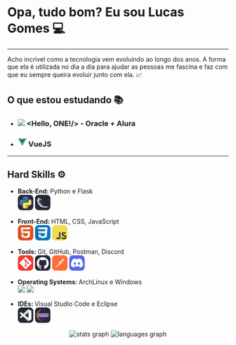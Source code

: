 # Opa, tudo bom? Eu sou Lucas Gomes 💻
***
Acho incrivel como a tecnologia vem evoluindo ao longo dos anos. A forma que ela é utilizada no dia a dia para ajudar as pessoas me fascina e faz com que eu sempre queira evoluir junto com ela. 📈

## O que estou estudando 📚
- ### <div> <img height="20px" src="https://www.svgrepo.com/show/355152/oracle.svg"> <Hello, ONE!/> - Oracle + Alura </div>
  
- ### <div> <img height="20px" src="https://github.com/devicons/devicon/blob/master/icons%2Fvuejs%2Fvuejs-original.svg"> VueJS </div>
***

## Hard Skills ⚙
- <strong> Back-End: </strong> Python e Flask <div>
  <img height="35px" src="https://github.com/tandpfun/skill-icons/blob/main/icons%2FPython-Dark.svg">
  <img height="35px" src="https://github.com/tandpfun/skill-icons/blob/main/icons%2FFlask-Dark.svg">
</div>

- <strong> Front-End: </strong> HTML, CSS, JavaScript <div>
  <img height="35px" src="https://github.com/tandpfun/skill-icons/blob/main/icons%2FHTML.svg">
  <img height="35px" src="https://github.com/tandpfun/skill-icons/blob/main/icons%2FCSS.svg">
  <img height="35px" src="https://github.com/tandpfun/skill-icons/blob/main/icons%2FJavaScript.svg">
</div>


- <strong> Tools: </strong> Git, GitHub, Postman, Discord <div>
  <img height="35px" src="https://github.com/tandpfun/skill-icons/blob/main/icons%2FGit.svg">
  <img height="35px" src="https://github.com/tandpfun/skill-icons/blob/main/icons%2FGithub-Dark.svg">
  <img height="35px" src="https://github.com/tandpfun/skill-icons/blob/main/icons%2FPostman.svg">
  <img height="35px" src="https://github.com/tandpfun/skill-icons/blob/main/icons%2FDiscord.svg">
</div>

- <strong> Operating Systems: </strong> ArchLinux e Windows <div>
  <img height="35px" src="https://github.com/tandpfun/skill-icons/blob/main/icons%2FArch-Dark.svg">
  <img height="35px" src="https://github.com/tandpfun/skill-icons/blob/main/icons%2FWindows-Dark.svg">
</div>

- <strong> IDEs: </strong> Visual Studio Code e Eclipse <div>
  <img height="35px" src="https://github.com/tandpfun/skill-icons/blob/main/icons%2FVSCode-Dark.svg">
  <img height="35px" src="https://github.com/tandpfun/skill-icons/blob/main/icons%2FEclipse-Dark.svg">
</div>




<div align="center">
  <img src="https://github-readme-stats.vercel.app/api?username=h1toh&hide_title=false&hide_rank=false&show_icons=true&include_all_commits=true&count_private=true&disable_animations=false&theme=merko&locale=en&hide_border=false" height="160" alt="stats graph"  />
  <img src="https://github-readme-stats.vercel.app/api/top-langs?username=h1toh&locale=en&hide_title=false&layout=compact&card_width=320&langs_count=5&theme=merko&hide_border=false" height="160" alt="languages graph"  />
</div>
